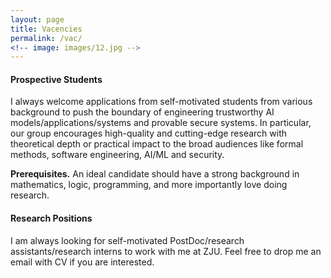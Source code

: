 ```yaml
---
layout: page
title: Vacencies
permalink: /vac/
<!-- image: images/12.jpg -->
---
```




#### Prospective Students
I always welcome applications from self-motivated students from various background to push the boundary of engineering trustworthy AI models/applications/systems and provable secure systems. In particular, our group encourages high-quality and cutting-edge research with theoretical depth or practical impact to the broad audiences like formal methods, software engineering, AI/ML and security. 

**Prerequisites.** An ideal candidate should have a strong background in mathematics, logic, programming, and more importantly love doing research. 



#### Research Positions

I am always looking for self-motivated PostDoc/research assistants/research interns to work with me at ZJU. Feel free to drop me an email with CV if you are interested. 

